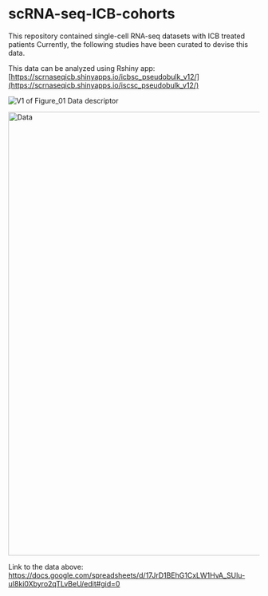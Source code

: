 # scRNA-seq-ICB-cohorts
This repository contained single-cell RNA-seq datasets with ICB treated patients
Currently, the following studies have been curated to devise this data. 

This data can be analyzed using Rshiny app: [https://scrnaseqicb.shinyapps.io/icbsc_pseudobulk_v12/](https://scrnaseqicb.shinyapps.io/iscsc_pseudobulk_v12/)

![V1 of Figure_01 Data descriptor](https://github.com/MahnoorNGondal/scRNA-seq-ICB-cohorts/assets/89783694/bcaf9782-a9f1-4536-9f9a-86dd2a2cae18)


<img width="891" alt="Data" src="https://github.com/MahnoorNGondal/scRNA-seq-ICB-cohorts/assets/89783694/c4f0a641-ea88-4fe4-815a-b880271033c8">

Link to the data above: https://docs.google.com/spreadsheets/d/17JrD1BEhG1CxLW1HvA_SUlu-uI8ki0Xbyro2qTLvBeU/edit#gid=0
